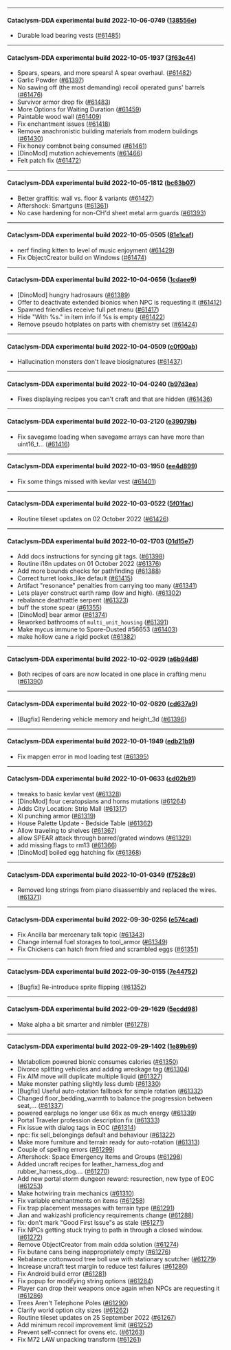 
---

#### Cataclysm-DDA experimental build 2022-10-06-0749 ([138556e](https://github.com/CleverRaven/Cataclysm-DDA/releases/tag/cdda-experimental-2022-10-06-0749))

* Durable load bearing vests ([#61485](https://github.com/CleverRaven/Cataclysm-DDA/pull/61485))

---

#### Cataclysm-DDA experimental build 2022-10-05-1937 ([3f63c44](https://github.com/CleverRaven/Cataclysm-DDA/releases/tag/cdda-experimental-2022-10-05-1937))

* Spears, spears, and more spears! A spear overhaul. ([#61482](https://github.com/CleverRaven/Cataclysm-DDA/pull/61482))
* Garlic Powder ([#61397](https://github.com/CleverRaven/Cataclysm-DDA/pull/61397))
* No sawing off (the most demanding) recoil operated guns' barrels ([#61476](https://github.com/CleverRaven/Cataclysm-DDA/pull/61476))
* Survivor armor drop fix ([#61483](https://github.com/CleverRaven/Cataclysm-DDA/pull/61483))
* More Options for Waiting Duration ([#61459](https://github.com/CleverRaven/Cataclysm-DDA/pull/61459))
* Paintable wood wall ([#61409](https://github.com/CleverRaven/Cataclysm-DDA/pull/61409))
* Fix enchantment issues ([#61418](https://github.com/CleverRaven/Cataclysm-DDA/pull/61418))
* Remove anachronistic building materials from modern buildings ([#61430](https://github.com/CleverRaven/Cataclysm-DDA/pull/61430))
* Fix honey combnot being consumed ([#61461](https://github.com/CleverRaven/Cataclysm-DDA/pull/61461))
* [DinoMod] mutation achievements ([#61466](https://github.com/CleverRaven/Cataclysm-DDA/pull/61466))
* Felt patch fix ([#61472](https://github.com/CleverRaven/Cataclysm-DDA/pull/61472))

---

#### Cataclysm-DDA experimental build 2022-10-05-1812 ([bc63b07](https://github.com/CleverRaven/Cataclysm-DDA/releases/tag/cdda-experimental-2022-10-05-1812))

* Better graffitis: wall vs. floor & variants ([#61427](https://github.com/CleverRaven/Cataclysm-DDA/pull/61427))
* Aftershock: Smartguns ([#61361](https://github.com/CleverRaven/Cataclysm-DDA/pull/61361))
* No case hardening for non-CH'd sheet metal arm guards ([#61393](https://github.com/CleverRaven/Cataclysm-DDA/pull/61393))

---

#### Cataclysm-DDA experimental build 2022-10-05-0505 ([81e1caf](https://github.com/CleverRaven/Cataclysm-DDA/releases/tag/cdda-experimental-2022-10-05-0505))

* nerf finding kitten to level of music enjoyment ([#61429](https://github.com/CleverRaven/Cataclysm-DDA/pull/61429))
* Fix ObjectCreator build on Windows ([#61474](https://github.com/CleverRaven/Cataclysm-DDA/pull/61474))

---

#### Cataclysm-DDA experimental build 2022-10-04-0656 ([1cdaee9](https://github.com/CleverRaven/Cataclysm-DDA/releases/tag/cdda-experimental-2022-10-04-0656))

* [DinoMod] hungry hadrosaurs ([#61389](https://github.com/CleverRaven/Cataclysm-DDA/pull/61389))
* Offer to deactivate extended bionics when NPC is requesting it ([#61412](https://github.com/CleverRaven/Cataclysm-DDA/pull/61412))
* Spawned friendlies receive full pet menu ([#61417](https://github.com/CleverRaven/Cataclysm-DDA/pull/61417))
* Hide "With %s." in item info if %s is empty ([#61422](https://github.com/CleverRaven/Cataclysm-DDA/pull/61422))
* Remove pseudo hotplates on parts with chemistry set ([#61424](https://github.com/CleverRaven/Cataclysm-DDA/pull/61424))

---

#### Cataclysm-DDA experimental build 2022-10-04-0509 ([c0f00ab](https://github.com/CleverRaven/Cataclysm-DDA/releases/tag/cdda-experimental-2022-10-04-0509))

* Hallucination monsters don't leave biosignatures ([#61437](https://github.com/CleverRaven/Cataclysm-DDA/pull/61437))

---

#### Cataclysm-DDA experimental build 2022-10-04-0240 ([b97d3ea](https://github.com/CleverRaven/Cataclysm-DDA/releases/tag/cdda-experimental-2022-10-04-0240))

* Fixes displaying recipes you can't craft and that are hidden ([#61436](https://github.com/CleverRaven/Cataclysm-DDA/pull/61436))

---

#### Cataclysm-DDA experimental build 2022-10-03-2120 ([e39079b](https://github.com/CleverRaven/Cataclysm-DDA/releases/tag/cdda-experimental-2022-10-03-2120))

* Fix savegame loading when savegame arrays can have more than uint16_t… ([#61416](https://github.com/CleverRaven/Cataclysm-DDA/pull/61416))

---

#### Cataclysm-DDA experimental build 2022-10-03-1950 ([ee4d899](https://github.com/CleverRaven/Cataclysm-DDA/releases/tag/cdda-experimental-2022-10-03-1950))

* Fix some things missed with kevlar vest ([#61401](https://github.com/CleverRaven/Cataclysm-DDA/pull/61401))

---

#### Cataclysm-DDA experimental build 2022-10-03-0522 ([5f01fac](https://github.com/CleverRaven/Cataclysm-DDA/releases/tag/cdda-experimental-2022-10-03-0522))

* Routine tileset updates on 02 October 2022 ([#61426](https://github.com/CleverRaven/Cataclysm-DDA/pull/61426))

---

#### Cataclysm-DDA experimental build 2022-10-02-1703 ([01d15e7](https://github.com/CleverRaven/Cataclysm-DDA/releases/tag/cdda-experimental-2022-10-02-1703))

* Add docs instructions for syncing git tags. ([#61398](https://github.com/CleverRaven/Cataclysm-DDA/pull/61398))
* Routine i18n updates on 01 October 2022 ([#61376](https://github.com/CleverRaven/Cataclysm-DDA/pull/61376))
* Add more bounds checks for pathfinding ([#61388](https://github.com/CleverRaven/Cataclysm-DDA/pull/61388))
* Correct turret looks_like default ([#61415](https://github.com/CleverRaven/Cataclysm-DDA/pull/61415))
* Artifact "resonance" penalties from carrying too many ([#61341](https://github.com/CleverRaven/Cataclysm-DDA/pull/61341))
* Lets player construct earth ramp (low and high). ([#61302](https://github.com/CleverRaven/Cataclysm-DDA/pull/61302))
* rebalance deathrattle serpent ([#61323](https://github.com/CleverRaven/Cataclysm-DDA/pull/61323))
* buff the stone spear ([#61355](https://github.com/CleverRaven/Cataclysm-DDA/pull/61355))
* [DinoMod] bear armor ([#61374](https://github.com/CleverRaven/Cataclysm-DDA/pull/61374))
* Reworked bathrooms of `multi_unit_housing` ([#61391](https://github.com/CleverRaven/Cataclysm-DDA/pull/61391))
* Make mycus immune to Spore-Dusted #56653 ([#61403](https://github.com/CleverRaven/Cataclysm-DDA/pull/61403))
* make hollow cane a rigid pocket ([#61382](https://github.com/CleverRaven/Cataclysm-DDA/pull/61382))

---

#### Cataclysm-DDA experimental build 2022-10-02-0929 ([a6b94d8](https://github.com/CleverRaven/Cataclysm-DDA/releases/tag/cdda-experimental-2022-10-02-0929))

* Both recipes of oars are now located in one place in crafting menu ([#61390](https://github.com/CleverRaven/Cataclysm-DDA/pull/61390))

---

#### Cataclysm-DDA experimental build 2022-10-02-0820 ([cd637a9](https://github.com/CleverRaven/Cataclysm-DDA/releases/tag/cdda-experimental-2022-10-02-0820))

* [Bugfix] Rendering vehicle memory and height_3d ([#61396](https://github.com/CleverRaven/Cataclysm-DDA/pull/61396))

---

#### Cataclysm-DDA experimental build 2022-10-01-1949 ([edb21b9](https://github.com/CleverRaven/Cataclysm-DDA/releases/tag/cdda-experimental-2022-10-01-1949))

* Fix mapgen error in mod loading test ([#61395](https://github.com/CleverRaven/Cataclysm-DDA/pull/61395))

---

#### Cataclysm-DDA experimental build 2022-10-01-0633 ([cd02b91](https://github.com/CleverRaven/Cataclysm-DDA/releases/tag/cdda-experimental-2022-10-01-0633))

* tweaks to basic kevlar vest ([#61328](https://github.com/CleverRaven/Cataclysm-DDA/pull/61328))
* [DinoMod] four ceratopsians and horns mutations ([#61264](https://github.com/CleverRaven/Cataclysm-DDA/pull/61264))
* Adds City Location: Strip Mall ([#61317](https://github.com/CleverRaven/Cataclysm-DDA/pull/61317))
* Xl punching armor ([#61319](https://github.com/CleverRaven/Cataclysm-DDA/pull/61319))
* House Palette Update  - Bedside Table ([#61362](https://github.com/CleverRaven/Cataclysm-DDA/pull/61362))
* Allow traveling to shelves ([#61367](https://github.com/CleverRaven/Cataclysm-DDA/pull/61367))
* allow SPEAR attack through barred/grated windows ([#61329](https://github.com/CleverRaven/Cataclysm-DDA/pull/61329))
* add missing flags to rm13 ([#61366](https://github.com/CleverRaven/Cataclysm-DDA/pull/61366))
* [DinoMod] boiled egg hatching fix ([#61368](https://github.com/CleverRaven/Cataclysm-DDA/pull/61368))

---

#### Cataclysm-DDA experimental build 2022-10-01-0349 ([f7528c9](https://github.com/CleverRaven/Cataclysm-DDA/releases/tag/cdda-experimental-2022-10-01-0349))

* Removed long strings from piano disassembly and replaced the wires. ([#61371](https://github.com/CleverRaven/Cataclysm-DDA/pull/61371))

---

#### Cataclysm-DDA experimental build 2022-09-30-0256 ([e574cad](https://github.com/CleverRaven/Cataclysm-DDA/releases/tag/cdda-experimental-2022-09-30-0256))

* Fix Ancilla bar mercenary talk topic ([#61343](https://github.com/CleverRaven/Cataclysm-DDA/pull/61343))
* Change internal fuel storages to tool_armor ([#61349](https://github.com/CleverRaven/Cataclysm-DDA/pull/61349))
* Fix Chickens can hatch from fried and scrambled eggs ([#61351](https://github.com/CleverRaven/Cataclysm-DDA/pull/61351))

---

#### Cataclysm-DDA experimental build 2022-09-30-0155 ([7e44752](https://github.com/CleverRaven/Cataclysm-DDA/releases/tag/cdda-experimental-2022-09-30-0155))

* [Bugfix] Re-introduce sprite flipping ([#61352](https://github.com/CleverRaven/Cataclysm-DDA/pull/61352))

---

#### Cataclysm-DDA experimental build 2022-09-29-1629 ([5ecdd98](https://github.com/CleverRaven/Cataclysm-DDA/releases/tag/cdda-experimental-2022-09-29-1629))

* Make alpha a bit smarter and nimbler ([#61278](https://github.com/CleverRaven/Cataclysm-DDA/pull/61278))

---

#### Cataclysm-DDA experimental build 2022-09-29-1402 ([1e89b69](https://github.com/CleverRaven/Cataclysm-DDA/releases/tag/cdda-experimental-2022-09-29-1402))

* Metabolicm powered bionic consumes calories ([#61350](https://github.com/CleverRaven/Cataclysm-DDA/pull/61350))
* Divorce splitting vehicles and adding wreckage tag ([#61304](https://github.com/CleverRaven/Cataclysm-DDA/pull/61304))
* Fix AIM move will duplicate multiple liquid ([#61327](https://github.com/CleverRaven/Cataclysm-DDA/pull/61327))
* Make monster pathing slightly less dumb ([#61330](https://github.com/CleverRaven/Cataclysm-DDA/pull/61330))
* [Bugfix] Useful auto-rotation fallback for simple rotation ([#61332](https://github.com/CleverRaven/Cataclysm-DDA/pull/61332))
* Changed floor_bedding_warmth to balance the progression between seat,… ([#61337](https://github.com/CleverRaven/Cataclysm-DDA/pull/61337))
* powered earplugs no longer use 66x as much energy ([#61339](https://github.com/CleverRaven/Cataclysm-DDA/pull/61339))
* Portal Traveler profession description fix ([#61333](https://github.com/CleverRaven/Cataclysm-DDA/pull/61333))
* Fix issue with dialog tags in EOC ([#61314](https://github.com/CleverRaven/Cataclysm-DDA/pull/61314))
* npc: fix sell_belongings default and behaviour ([#61322](https://github.com/CleverRaven/Cataclysm-DDA/pull/61322))
* Make more furniture and terrain ready for auto-rotation ([#61313](https://github.com/CleverRaven/Cataclysm-DDA/pull/61313))
* Couple of spelling errors ([#61299](https://github.com/CleverRaven/Cataclysm-DDA/pull/61299))
* Aftershock: Space Emergency Items and Groups ([#61298](https://github.com/CleverRaven/Cataclysm-DDA/pull/61298))
* Added uncraft recipes for leather_harness_dog and rubber_harness_dog.… ([#61270](https://github.com/CleverRaven/Cataclysm-DDA/pull/61270))
* Add new portal storm dungeon reward: resurection, new type of EOC ([#61253](https://github.com/CleverRaven/Cataclysm-DDA/pull/61253))
* Make hotwiring train mechanics ([#61310](https://github.com/CleverRaven/Cataclysm-DDA/pull/61310))
* Fix variable enchantments on items ([#61258](https://github.com/CleverRaven/Cataclysm-DDA/pull/61258))
* Fix trap placement messages with terrain type ([#61291](https://github.com/CleverRaven/Cataclysm-DDA/pull/61291))
* Jian and wakizashi proficiency requirements change ([#61288](https://github.com/CleverRaven/Cataclysm-DDA/pull/61288))
* fix: don't mark "Good First Issue"s as stale ([#61271](https://github.com/CleverRaven/Cataclysm-DDA/pull/61271))
* Fix NPCs getting stuck trying to path in through a closed window. ([#61272](https://github.com/CleverRaven/Cataclysm-DDA/pull/61272))
* Remove ObjectCreator from main cdda solution ([#61274](https://github.com/CleverRaven/Cataclysm-DDA/pull/61274))
* Fix butane cans being inappropriately empty ([#61276](https://github.com/CleverRaven/Cataclysm-DDA/pull/61276))
* Rebalance cottonwood tree boll use with stationary scutcher ([#61279](https://github.com/CleverRaven/Cataclysm-DDA/pull/61279))
* Increase uncraft test margin to reduce test failures ([#61280](https://github.com/CleverRaven/Cataclysm-DDA/pull/61280))
* Fix Android build error ([#61281](https://github.com/CleverRaven/Cataclysm-DDA/pull/61281))
* Fix popup for modifying string options ([#61284](https://github.com/CleverRaven/Cataclysm-DDA/pull/61284))
* Player can drop their weapons once again when NPCs are requesting it ([#61286](https://github.com/CleverRaven/Cataclysm-DDA/pull/61286))
* Trees Aren't Telephone Poles ([#61290](https://github.com/CleverRaven/Cataclysm-DDA/pull/61290))
* Clarify world option city sizes ([#61262](https://github.com/CleverRaven/Cataclysm-DDA/pull/61262))
* Routine tileset updates on 25 September 2022 ([#61267](https://github.com/CleverRaven/Cataclysm-DDA/pull/61267))
* Add minimum recoil improvement limit ([#61252](https://github.com/CleverRaven/Cataclysm-DDA/pull/61252))
* Prevent self-connect for ovens etc. ([#61263](https://github.com/CleverRaven/Cataclysm-DDA/pull/61263))
* Fix M72 LAW unpacking transform ([#61261](https://github.com/CleverRaven/Cataclysm-DDA/pull/61261))
